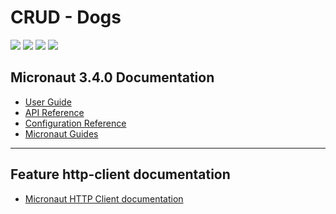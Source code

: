 # CRUD - Dogs

![](https://img.shields.io/badge/Autor-Daniel%20Wisky-brightgreen)
![](https://img.shields.io/badge/Language-Java-brightgreen)
![](https://img.shields.io/badge/Framework-Micronaut-brightgreen)
![](https://img.shields.io/badge/Arquitetura-Clean%20Arch-brightgreen)

## Micronaut 3.4.0 Documentation

- [User Guide](https://docs.micronaut.io/3.4.0/guide/index.html)
- [API Reference](https://docs.micronaut.io/3.4.0/api/index.html)
- [Configuration Reference](https://docs.micronaut.io/3.4.0/guide/configurationreference.html)
- [Micronaut Guides](https://guides.micronaut.io/index.html)
---

## Feature http-client documentation

- [Micronaut HTTP Client documentation](https://docs.micronaut.io/latest/guide/index.html#httpClient)


